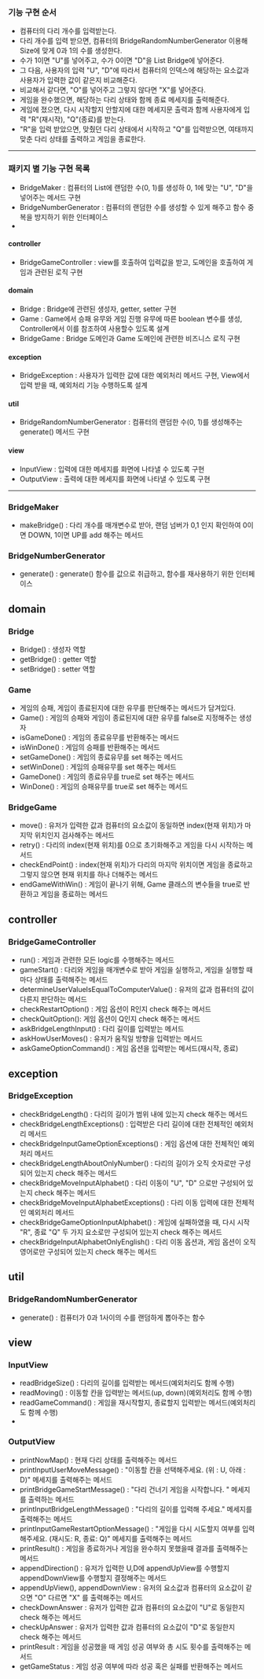 
### 기능 구현 순서

- 컴퓨터의 다리 개수를 입력받는다.
- 다리 개수를 입력 받으면, 컴퓨터의 BridgeRandomNumberGenerator 이용해 Size에 맞게 0과 1의 수를 생성한다.
- 수가 1이면 "U"를 넣어주고, 수가 0이면 "D"을 List<String> Bridge에 넣어준다.
- 그 다음, 사용자의 입력 "U", "D"에 따라서 컴퓨터의 인덱스에 해당하는 요소값과 사용자가 입력한 값이 같은지 비교해준다.
- 비교해서 같다면, "O"를 넣어주고 그렇지 않다면 "X"를 넣어준다.
- 게임을 완수했으면, 해당하는 다리 상태와 함께 종료 메세지를 출력해준다. 
- 게임에 졌으면, 다시 시작할지 안할지에 대한 메세지문 출력과 함께 사용자에게 입력 "R"(재시작), "Q"(종료)를 받는다.
- "R"을 입력 받았으면, 맞췄던 다리 상태에서 시작하고 "Q"를 입력받으면, 여태까지 맞춘 다리 상태를 출력하고 게임을 종료한다.

---


### 패키지 별 기능 구현 목록

- BridgeMaker : 컴퓨터의 List<String>에 랜덤한 수(0, 1)를 생성하 0, 1에 맞는 "U", "D"을 넣어주는 메서드 구현
- BridgeNumberGenerator : 컴퓨터의 랜덤한 수를 생성할 수 있게 해주고 함수 중복을 방지하기 위한 인터페이스
- 
#### controller 

- BridgeGameController : view를 호출하여 입력값을 받고, 도메인을  호출하여 게임과 관련된 로직 구현

#### domain

- Bridge : Bridge에 관련된 생성자, getter, setter 구현
- Game : Game에서 승패 유무와 게임 진행 유무에 따른 boolean 변수를 생성, Controller에서 이를 참조하여 사용할수 있도록 설계 
- BridgeGame : Bridge 도메인과 Game 도메인에 관련한 비즈니스 로직 구현


#### exception 
- BridgeException : 사용자가 입력한 값에 대한 예외처리 메서드 구현, View에서 입력 받을 때, 예외처리 기능 수행하도록 설계

#### util

- BridgeRandomNumberGenerator : 컴퓨터의 랜덤한 수(0, 1)를 생성해주는 generate() 메서드 구현

#### view
- InputView : 입력에 대한 메세지를 화면에 나타낼 수 있도록 구현
- OutputView : 출력에 대한 메세지를 화면에 나타낼 수 있도록 구현

---

### BridgeMaker

- makeBridge() : 다리 개수를 매개변수로 받아, 랜덤 넘버가 0,1 인지 확인하여 0이면 DOWN, 1이면 UP를 add 해주는 메서드

### BridgeNumberGenerator
- generate() : generate() 함수를 값으로 취급하고, 함수를 재사용하기 위한 인터페이스

## domain

### Bridge

-  Bridge() : 생성자 역할
-  getBridge() : getter 역할
-  setBridge() : setter 역할

### Game 

- 게임의 승패, 게임이 종료된지에 대한 유무를 판단해주는 메서드가 담겨있다.
- Game() : 게임의 승패와 게임이 종료된지에 대한 유무를 false로 지정해주는 생성자
- isGameDone() : 게임의 종료유무를 반환해주는 메서드
- isWinDone() : 게임의 승패를 반환해주는 메서드
- setGameDone() : 게임의 종료유무를 set 해주는 메서드
- setWinDone() : 게임의 승패유무를 set 해주는 메서드
- GameDone() : 게임의 종료유무를 true로 set 해주는 메서드
- WinDone() : 게임의 승패유무를 true로 set 해주는 메서드

### BridgeGame

-  move() : 유저가 입력한 값과 컴퓨터의 요소값이 동일하면 index(현재 위치)가 마지막 위치인지 검사해주는 메서드
-  retry() : 다리의 index(현재 위치)를 0으로 초기화해주고 게임을 다시 시작하는 메서드
-  checkEndPoint() : index(현재 위치)가 다리의 마지막 위치이면 게임을 종료하고 그렇지 않으면 현재 위치를 하나 더해주는 메서드
-  endGameWithWin() : 게임이 끝나기 위해, Game 클래스의 변수들을 true로 반환하고 게임을 종료하는 메서드


## controller



### BridgeGameController

- run() : 게임과 관련한 모든 logic를 수행해주는 메서드
- gameStart() : 다리와 게임을 매개변수로 받아 게임을 실행하고, 게임을 실행할 때 마다 상태를 출력해주는 메서드
- determineUserValueIsEqualToComputerValue() : 유저의 값과 컴퓨터의 값이 다른지 판단하는 메서드
- checkRestartOption() : 게임 옵션이 R인지 check 해주는 메서드
- checkQuitOption(): 게임 옵션이 Q인지 check 해주는 메서드
- askBridgeLengthInput() : 다리 길이를 입력받는 메서드
- askHowUserMoves() : 유저가 움직일 방향을 입력받는 메서드
- askGameOptionCommand() : 게임 옵션을 입력받는 메서드(재시작, 종료)
## exception

### BridgeException

- checkBridgeLength() : 다리의 길이가 범위 내에 있는지 check 해주는 메서드
- checkBridgeLengthExceptions() : 입력받은 다리 길이에 대한 전체적인 예외처리 메서드
- checkBridgeInputGameOptionExceptions() : 게임 옵션에 대한 전체적인 예외처리 메서드
- checkBridgeLengthAboutOnlyNumber() : 다리의 길이가 오직 숫자로만 구성되어 있는지 check 해주는 메서드
- checkBridgeMoveInputAlphabet() : 다리 이동이 "U", "D" 으로만 구성되어 있는지 check 해주는 메서드
- checkBridgeMoveInputAlphabetExceptions() : 다리 이동 입력에 대한 전체적인 예외처리 메서드
- checkBridgeGameOptionInputAlphabet() : 게임에 실패하였을 때, 다시 시작 "R", 종료 "Q" 두 가지 요소로만 구성되어 있는지 check 해주는 메서드
- checkBridgeInputAlphabetOnlyEnglish() : 다리 이동 옵션과, 게임 옵션이 오직 영어로만 구성되어 있는지 check 해주는 메서드




## util


### BridgeRandomNumberGenerator
- generate() : 컴퓨터가 0과 1사이의 수를 랜덤하게 뽑아주는 함수 


## view

### InputView

- readBridgeSize() : 다리의 길이를 입력받는 메서드(예외처리도 함께 수행)
- readMoving() : 이동할 칸을 입력받는 메서드(up, down)(예외처리도 함께 수행)
- readGameCommand() : 게임을 재시작할지, 종료할지 입력받는 메서드(예외처리도 함께 수행)
- 
### OutputView
- printNowMap() : 현재 다리 상태를 출력해주는 메서드 
- printInputUserMoveMessage() : "이동할 칸을 선택해주세요. (위 : U, 아래 : D)" 메세지를 출력해주는 메서드
- printBridgeGameStartMessage() : "다리 건너기 게임을 시작합니다. " 메세지를 출력하는 메서드
- printInputBridgeLengthMessage() : "다리의 길이를 입력해 주세요." 메세지를 출력해주는 메서드 
- printInputGameRestartOptionMessage() : "게임을 다시 시도할지 여부를 입력해주세요. (재시도: R, 종료: Q)" 메세지를 출력해주는 메서드
- printResult() : 게임을 종료하거나 게임을 완수하지 못했을때 결과를 출력해주는 메서드
- appendDirection() : 유저가 입력한 U,D에 appendUpView를 수행할지 appendDownView를 수행할지 결정해주는 메서드
- appendUpView(), appendDownView : 유저의 요소값과 컴퓨터의 요소값이 같으면 "O" 다르면 "X" 를 출력해주는 메서드
- checkDownAnswer : 유저가 입력한 값과 컴퓨터의 요소값이 "U"로 동일한지 check 해주는 메서드
- checkUpAnswer : 유저가 입력한 값과 컴퓨터의 요소값이 "D"로 동일한지 check 해주는 메서드
- printResult : 게임을 성공했을 때 게임 성공 여부와 총 시도 횟수를 출력해주는 메서드
- getGameStatus : 게임 성공 여부에 따라 성공 혹은 실패를 반환해주는 메서드
